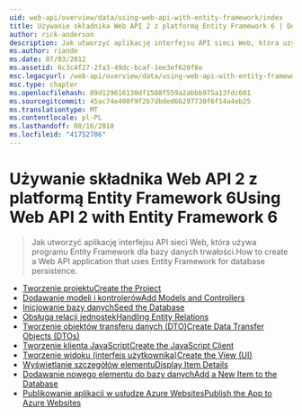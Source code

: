 ```yaml
---
uid: web-api/overview/data/using-web-api-with-entity-framework/index
title: Używanie składnika Web API 2 z platformą Entity Framework 6 | Dokumentacja firmy Microsoft
author: rick-anderson
description: Jak utworzyć aplikację interfejsu API sieci Web, która używa programu Entity Framework dla bazy danych trwałości.
ms.author: riande
ms.date: 07/03/2012
ms.assetid: 6c3c4f27-2fa3-49dc-bcaf-1ee3ef620f8e
msc.legacyurl: /web-api/overview/data/using-web-api-with-entity-framework
msc.type: chapter
ms.openlocfilehash: 89d129616130df1508f559a2abbb975a13fdc601
ms.sourcegitcommit: 45ac74e400f9f2b7dbded66297730f6f14a4eb25
ms.translationtype: MT
ms.contentlocale: pl-PL
ms.lasthandoff: 08/16/2018
ms.locfileid: "41752706"
---
```

<a name="using-web-api-2-with-entity-framework-6"></a><span data-ttu-id="c99be-103">Używanie składnika Web API 2 z platformą Entity Framework 6</span><span class="sxs-lookup"><span data-stu-id="c99be-103">Using Web API 2 with Entity Framework 6</span></span>
====================
> <span data-ttu-id="c99be-104">Jak utworzyć aplikację interfejsu API sieci Web, która używa programu Entity Framework dla bazy danych trwałości.</span><span class="sxs-lookup"><span data-stu-id="c99be-104">How to create a Web API application that uses Entity Framework for database persistence.</span></span>


- [<span data-ttu-id="c99be-105">Tworzenie projektu</span><span class="sxs-lookup"><span data-stu-id="c99be-105">Create the Project</span></span>](part-1.md)
- [<span data-ttu-id="c99be-106">Dodawanie modeli i kontrolerów</span><span class="sxs-lookup"><span data-stu-id="c99be-106">Add Models and Controllers</span></span>](part-2.md)
- [<span data-ttu-id="c99be-107">Inicjowanie bazy danych</span><span class="sxs-lookup"><span data-stu-id="c99be-107">Seed the Database</span></span>](part-3.md)
- [<span data-ttu-id="c99be-108">Obsługa relacji jednostek</span><span class="sxs-lookup"><span data-stu-id="c99be-108">Handling Entity Relations</span></span>](part-4.md)
- [<span data-ttu-id="c99be-109">Tworzenie obiektów transferu danych (DTO)</span><span class="sxs-lookup"><span data-stu-id="c99be-109">Create Data Transfer Objects (DTOs)</span></span>](part-5.md)
- [<span data-ttu-id="c99be-110">Tworzenie klienta JavaScript</span><span class="sxs-lookup"><span data-stu-id="c99be-110">Create the JavaScript Client</span></span>](part-6.md)
- [<span data-ttu-id="c99be-111">Tworzenie widoku (interfejs użytkownika)</span><span class="sxs-lookup"><span data-stu-id="c99be-111">Create the View (UI)</span></span>](part-7.md)
- [<span data-ttu-id="c99be-112">Wyświetlanie szczegółów elementu</span><span class="sxs-lookup"><span data-stu-id="c99be-112">Display Item Details</span></span>](part-8.md)
- [<span data-ttu-id="c99be-113">Dodawanie nowego elementu do bazy danych</span><span class="sxs-lookup"><span data-stu-id="c99be-113">Add a New Item to the Database</span></span>](part-9.md)
- [<span data-ttu-id="c99be-114">Publikowanie aplikacji w usłudze Azure Websites</span><span class="sxs-lookup"><span data-stu-id="c99be-114">Publish the App to Azure Websites</span></span>](part-10.md)
